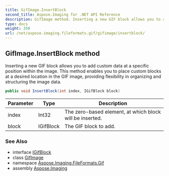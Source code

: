 ```yaml
---
title: GifImage.InsertBlock
second_title: Aspose.Imaging for .NET API Reference
description: GifImage method. Inserting a new GIF block allows you to add custom data at a specific position within the image. This method enables you to place custom blocks at a desired location in the GIF image providing flexibility in organizing and structuring the image data
type: docs
weight: 350
url: /net/aspose.imaging.fileformats.gif/gifimage/insertblock/
---
```

## GifImage.InsertBlock method

Inserting a new GIF block allows you to add custom data at a specific position within the image. This method enables you to place custom blocks at a desired location in the GIF image, providing flexibility in organizing and structuring the image data.

```csharp
public void InsertBlock(int index, IGifBlock block)
```

| Parameter | Type | Description |
| --- | --- | --- |
| index | Int32 | The zero-based element, at which block will be inserted. |
| block | IGifBlock | The GIF block to add. |

### See Also

* interface [IGifBlock](../../igifblock/)
* class [GifImage](../)
* namespace [Aspose.Imaging.FileFormats.Gif](../../gifimage/)
* assembly [Aspose.Imaging](../../../)


